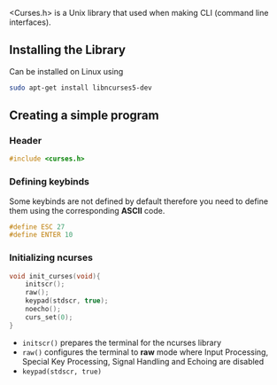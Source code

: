 <Curses.h> is a Unix library that used when making CLI (command line interfaces).
## Installing the Library
Can be installed on Linux using
```bash
sudo apt-get install libncurses5-dev
```
## Creating a simple program
### Header
```C
#include <curses.h>
```
### Defining keybinds
Some keybinds are not defined by default therefore you need to define them using the corresponding **ASCII** code.
```C
#define ESC 27
#define ENTER 10
```
### Initializing ncurses
```C
void init_curses(void){
	initscr();
	raw();
	keypad(stdscr, true);
	noecho();
	curs_set(0);
}
```

- ```initscr()``` prepares the terminal for the ncurses library
- ```raw()``` configures the terminal to **raw** mode where Input Processing, Special Key Processing, Signal Handling and Echoing are disabled
- ```keypad(stdscr, true)``` 
